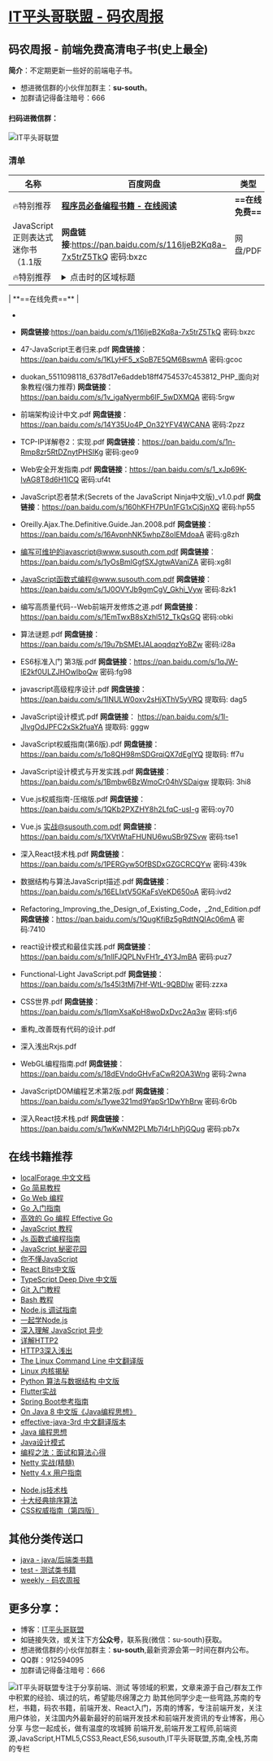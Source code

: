 
# [IT平头哥联盟 - 码农周报](https://susouth.com/ "@IT·平头哥联盟，码农书籍，苏南的专栏，前端免费高清电子书(史上最全)")

## 码农周报 - 前端免费高清电子书(史上最全)

**简介**：不定期更新一些好的前端电子书。

+ 想进微信群的小伙伴加群主：**su-south**。
+ 加群请记得备注暗号：666
#### 扫码进微信群：
![IT平头哥联盟](https://user-images.githubusercontent.com/18324563/55072435-11916a00-50c6-11e9-86ff-b906d7040c2d.png)

### 清单

| 名称 | 百度网盘                              | 类型 |
| ------------------------------------------------------------ | ------------------------------------------------------------ | ------ |
| 🔥特别推荐 | **[程序员必备编程书籍 - 在线阅读](https://www.javascriptc.com/books-navigation)** | **==在线免费==** |
| JavaScript正则表达式迷你书（1.1版 | **网盘链接**:https://pan.baidu.com/s/116IjeB2Kq8a-7x5trZ5TkQ  密码:bxzc | 网盘/PDF |
| 🔥特别推荐 | <details>  <summary>点击时的区域标题</summary>**网盘链接**：https://pan.baidu.com/s/1n-Rmp8zr5RtDZnytPHSIKg  密码:geo9
</details>
 | **==在线免费==** |




+
+
  **网盘链接**:https://pan.baidu.com/s/116IjeB2Kq8a-7x5trZ5TkQ  密码:bxzc


+ 47-JavaScript王者归来.pdf
**网盘链接**：https://pan.baidu.com/s/1KLyHF5_xSpB7E5QM6BswmA  密码:gcoc

+ duokan_5511098118_6378d17e6addeb18ff4754537c453812_PHP_面向对象教程(强力推荐)
**网盘链接**：https://pan.baidu.com/s/1v_igaNyermb6lF_5wDXMQA  密码:5rgw

+ 前端架构设计中文.pdf
**网盘链接**：https://pan.baidu.com/s/14Y35Uo4P_On32YFV4WCANA  密码:2pzz

+ TCP-IP详解卷2：实现.pdf
**网盘链接**：https://pan.baidu.com/s/1n-Rmp8zr5RtDZnytPHSIKg  密码:geo9

+ Web安全开发指南.pdf
**网盘链接**：https://pan.baidu.com/s/1_xJp69K-IvAG8T8d6H1ICQ  密码:uf4t

+ JavaScript忍者禁术(Secrets of the JavaScript Ninja中文版)_v1.0.pdf
**网盘链接**：https://pan.baidu.com/s/160hKFH7PUn1FG1xCjSjnXQ  密码:hp55

+ Oreilly.Ajax.The.Definitive.Guide.Jan.2008.pdf
**网盘链接**：https://pan.baidu.com/s/16AvpnhNK5whpZ8oIEMdoaA  密码:g8zh

+ 编写可维护的javascript@www.susouth.com.pdf
**网盘链接**：https://pan.baidu.com/s/1yOsBmlGgfSXJgtwAVaniZA  密码:xg8l

+ JavaScript函数式编程@www.susouth.com.pdf
**网盘链接**：https://pan.baidu.com/s/1J0OVYJb9gmCgV_Gkhi_Vyw  密码:8zk1

+ 编写高质量代码--Web前端开发修炼之道.pdf
**网盘链接**：https://pan.baidu.com/s/1EmTwxB8sXzhl512_TkQsGQ  密码:obki

+ 算法谜题.pdf
**网盘链接**：https://pan.baidu.com/s/19u7bSMEtJALaoqdqzYoBZw  密码:i28a

+ ES6标准入门 第3版.pdf
**网盘链接**：https://pan.baidu.com/s/1qJW-lE2kf0ULZJHOwlboQw  密码:fg98

+ javascript高级程序设计.pdf
**网盘链接**：https://pan.baidu.com/s/1INULW0oxv2sHjXThV5yVRQ 提取码: dag5

+ JavaScript设计模式.pdf
**网盘链接**： https://pan.baidu.com/s/1l-JlvgOdJPFC2xSk2fuaYA 提取码: gggw

+ JavaScript权威指南(第6版).pdf
**网盘链接**：https://pan.baidu.com/s/1o8QH98mSDGrqiQX7dEgIYQ 提取码: ff7u

+ JavaScript设计模式与开发实践.pdf
**网盘链接**：https://pan.baidu.com/s/1Bmbw6BzWmoCr04hVSDaigw 提取码: 3hi8

+ Vue.js权威指南-压缩版.pdf
**网盘链接**：https://pan.baidu.com/s/1QKb2PXZHY8h2LfqC-usI-g  密码:oy70

+ Vue.js 实战@susouth.com.pdf
**网盘链接**：https://pan.baidu.com/s/1XVtWtaFHUNU6wuSBr9ZSvw  密码:tse1

+ 深入React技术栈.pdf
**网盘链接**：https://pan.baidu.com/s/1PERGyw5OfBSDxGZGCRCQYw  密码:439k

+ 数据结构与算法JavaScript描述.pdf
**网盘链接**：https://pan.baidu.com/s/16ELIxtV5GKaFsVeKD650oA  密码:ivd2

+ Refactoring_Improving_the_Design_of_Existing_Code，_2nd_Edition.pdf
**网盘链接**：https://pan.baidu.com/s/1QugKfiBz5gRdtNQIAc06mA  密码:7410

+ react设计模式和最佳实践.pdf
**网盘链接**：https://pan.baidu.com/s/1nlIFJQPLNvFH1r_4Y3JmBA  密码:puz7

+ Functional-Light JavaScript.pdf
**网盘链接**：https://pan.baidu.com/s/1s45l3tMj7Hf-WtL-9QBDlw  密码:zzxa

+ CSS世界.pdf
**网盘链接**：https://pan.baidu.com/s/1IqmXsaKpH8woDxDvc2Aq3w  密码:sfj6

+ 重构_改善既有代码的设计.pdf

+ 深入浅出Rxjs.pdf

+ WebGL编程指南.pdf
**网盘链接**：https://pan.baidu.com/s/18dEVndoGHvFaCwR2OA3Wng  密码:2wna

+ JavaScriptDOM编程艺术第2版.pdf
**网盘链接**：https://pan.baidu.com/s/1ywe321md9YapSr1DwYhBrw  密码:6r0b

+ 深入React技术栈.pdf
**网盘链接**：https://pan.baidu.com/s/1wKwNM2PLMb7l4rLhPjGQug  密码:pb7x

## 在线书籍推荐

- [localForage 中文文档](https://www.javascriptc.com/books/localForage-cn/)
- [Go 简易教程](https://www.javascriptc.com/books/go-tutorials/)
- [Go Web 编程](https://www.javascriptc.com/books/go-web/)
- [Go 入门指南](https://www.javascriptc.com/books/go-started/)
- [高效的 Go 编程 Effective Go](https://www.javascriptc.com/books/effective-go-zh-en/)
- [JavaScript 教程](https://www.javascriptc.com/books/javascript-tutorial/)
- [Js 函数式编程指南](https://www.javascriptc.com/books/functional/)
- [JavaScript 秘密花园](https://www.javascriptc.com/books/javascript-garden/)
- [你不懂JavaScript](https://www.javascriptc.com/books/you-dont-know-js/)
- [React Bits中文版](https://www.javascriptc.com/books/react-bits-cn/)
- [TypeScript Deep Dive 中文版](https://www.javascriptc.com/books/typescript-deep-dive/)
- [Git 入门教程](https://www.javascriptc.com/books/git-tutorial/)
- [Bash 教程](https://www.javascriptc.com/books/bash-tutorial/)
- [Node.js 调试指南](https://www.javascriptc.com/books/node-in-debugging/)
- [一起学Node.js](https://www.javascriptc.com/books/learn-nodejs/)
- [深入理解 JavaScript 异步](https://www.javascriptc.com/books/javascript-async-tutorial/)
- [详解HTTP2](https://www.javascriptc.com/books/http2-explained/)
- [HTTP3深入浅出](https://www.javascriptc.com/books/http3-explained/)
- [The Linux Command Line 中文翻译版](https://www.javascriptc.com/books/linux-command-line/)
- [Linux 内核揭秘](https://www.javascriptc.com/books/linux-insides-cn/)
- [Python 算法与数据结构 中文版](https://www.javascriptc.com/books/python-data-structure-cn/)
- [Flutter实战](https://www.javascriptc.com/books/flutter-in-action/)
- [Spring Boot参考指南](https://www.javascriptc.com/books/spring-boot-reference-guide/)
- [On Java 8 中文版《Java编程思想》](https://www.javascriptc.com/books/onjava8/)
- [effective-java-3rd 中文翻译版本](https://www.javascriptc.com/books/effective-java-3rd-chinese/)
- [Java 编程思想](https://www.javascriptc.com/books/think-in-java/)
- [Java设计模式](https://www.javascriptc.com/books/design-pattern-java/)
- [编程之法：面试和算法心得](https://www.javascriptc.com/books/the-art-of-programming-by-july/)
- [Netty 实战(精髓)](https://www.javascriptc.com/books/essential-netty-in-action/)
- [Netty 4.x 用户指南](https://www.javascriptc.com/books/netty-4-user-guide/)
+ [Node.js技术栈](https://www.javascriptc.com/books/nodejs-roadmap/)
+ [十大经典排序算法](https://www.javascriptc.com/books/js-sorting-algorithm/)
+ [CSS权威指南（第四版）](https://www.javascriptc.com/books/css-the-definitive-guide-4th-zh/)

## 其他分类传送口
+ [java - java/后端类书籍](../java "java或后端开发人员电子书籍整理")
+ [test - 测试类书籍](../test "测试人员电子书籍整理")
+ [weekly - 码农周报](../weekly "每周不错的文章都会整理在这里")

## 更多分享：
+ 博客：[IT平头哥联盟](https://susouth.com "IT平头哥联盟")
+ 如链接失效，或关注下方**公众号**，联系我(微信：su-south)获取。
+ 想进微信群的小伙伴加群主：**su-south**,最新资源会第一时间在群内公布。
+ QQ群：912594095
+ 加群请记得备注暗号：666

![IT平头哥联盟专注于分享前端、测试 等领域的积累，文章来源于自己/群友工作中积累的经验、填过的坑，希望能尽绵薄之力 助其他同学少走一些弯路,苏南的专栏，书籍，码农书籍，前端开发、React入门，苏南的博客，专注前端开发，关注用户体验，关注国内外最新最好的前端开发技术和前端开发资讯的专业博客，用心分享 与您一起成长，做有温度的攻城狮 前端开发,前端开发工程师,前端资源,JavaScript,HTML5,CSS3,React,ES6,susouth,IT平头哥联盟,苏南,全栈,苏南的专栏](https://user-images.githubusercontent.com/18324563/70633966-608b2980-1c6c-11ea-8123-34f1fd13484e.png "IT平头哥联盟")
